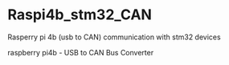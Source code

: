 # Raspi4b_stm32_CAN
Rasperry pi 4b (usb to CAN) communication with stm32 devices

raspberry pi4b - USB to CAN Bus Converter 